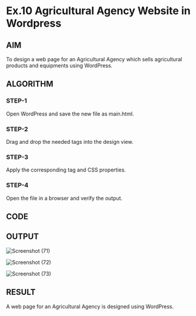 # Ex.10 Agricultural Agency Website in Wordpress 
## AIM
  To design a web page for an Agricultural Agency which sells agricultural products and equipments using WordPress.

## ALGORITHM
### STEP-1
  Open WordPress and save the new file as main.html.

### STEP-2
  Drag and drop the needed tags into the design view.

### STEP-3
  Apply the corresponding tag and CSS properties.

### STEP-4
  Open the file in a browser and verify the output.
  
## CODE


## OUTPUT

![Screenshot (71)](https://github.com/SrivarshanGurumoorthy/EX10_Web-Design/assets/127816583/1b21f0b3-4854-4fc3-a3e2-231e6e43b965)

![Screenshot (72)](https://github.com/SrivarshanGurumoorthy/EX10_Web-Design/assets/127816583/178b9166-e837-4a0e-95f4-ed87b029c2cc)

![Screenshot (73)](https://github.com/SrivarshanGurumoorthy/EX10_Web-Design/assets/127816583/5b9522b1-b4c3-42b4-9729-73b3fceb1ffe)



## RESULT
  A web page for an Agricultural Agency is designed using WordPress.
